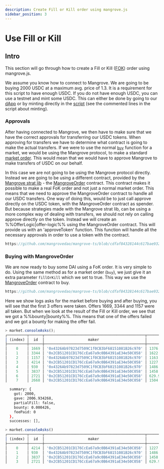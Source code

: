 ```yaml
---
description: Create Fill or Kill order using mangrove.js
sidebar_position: 3
---
```


# Use Fill or Kill

## Intro

This section will go through how to create a Fill or Kill ([FOK](https://www.investopedia.com/terms/f/fok.asp)) order using mangrove.js.

We assume you know how to connect to Mangrove. We are going to be buying 2000 USDC at a maximum avg. price of 1.3. It is a requirement for this script to have enough USDC. If you do not have enough USDC, you can use a testnet and mint some USDC. This can either be done by going to our [dApp](https://testnet.mangrove.exchange/faucet) or by minting directly in the [script](https://github.com/mangrovedao/mangrove-ts/blob/cdfaf84328144c617bae9320fa44dbe77b6aa8cb/packages/mangrove.js/examples/how-tos/fill-or-kill.js) (see the commented lines in the script about minting).

### Approvals

After having connected to Mangrove, we then have to make sure that we have the correct approvals for transferring our USDC tokens. When approving for transfers we have to determine what contract is going to make the actual transfers. If we were to use the normal [`buy`](../technical-references/code/classes/Market#-buy) function for a market, we would be using the Mangrove protocol, to make a standard [market order](../../contracts/technical-references/taking-and-making-offers/taker-order/README.md#market-order). This would mean that we would have to approve Mangrove to make transfers of USDC on our behalf.

In this case we are not going to be using the Mangrove protocol directly. Instead we are going to be using a different contract, provided by the [Mangrove strat lib](../../strat-lib/README.md) - the [MangroveOrder](../../strat-lib/technical-references/code/strategies/MangroveOrder) contract. This contract makes it possible to make a real FoK order and not just a normal market order. This means that we need to approve the MangroveOrder contract to handle all our USDC transfers. One way of doing this, would be to just call approve directly on the USDC token, with the MangroveOrder contract as spender. But because strategies made with the Mangrove strat lib, can be using a more complex way of dealing with transfers, we should not rely on calling approve directly on the token. Instead we will create an %%OfferLogic|offer-logic%% using the MangroveOrder contract. This will provide us with an 'approveToken' function. This function will handle all the necessary approvals in order to use a token with the contract.

```js reference
https://github.com/mangrovedao/mangrove-ts/blob/cdfaf84328144c617bae9320fa44dbe77b6aa8cb/packages/mangrove.js/examples/how-tos/fill-or-kill.js#L27
```

### Buying with MangroveOrder

We are now ready to buy some DAI using a FoK order. It is very simple to do. Using the same method as for a market order (`buy`), we just give it an extra parameter `fillOrKill` which we set to true. This way we use the [MangroveOrder](../../strat-lib/technical-references/code/strategies/MangroveOrder) contract to buy.

```js reference
https://github.com/mangrovedao/mangrove-ts/blob/cdfaf84328144c617bae9320fa44dbe77b6aa8cb/packages/mangrove.js/examples/how-tos/fill-or-kill.js#L29-L35
```

Here we show logs asks for the market before buying and after buying, you will see that the first 3 offers were taken. Offers 1669, 3344 and 1157 were all taken. But when we look at the result of the Fill or Kill order, we see that we got a %%bounty|bounty%%. This means that one of the offers failed and we got a bounty for making the offer fail.

<!-- TODO: add info when we have a decent result, e.g. when the arrays for success and failure aren't empty and the user can actually see what offers failed and what offers succeeded, see this issue https://github.com/mangrovedao/mangrove-ts/issues/862 -->

<!-- TODO: We should have a section where the FoK order fails, do to not being able to complete the order fully. "noPartialFill". After this issue, https://github.com/mangrovedao/mangrove-ts/issues/862, has been fixed, this section can reasonably be added (as we then have better return value). -->

```js title="Asks before Fill or Kill order"
> market.consoleAsks();
┌─────────┬──────┬──────────────────────────────────────────────┬────────────────────┬────────────────────────┐
│ (index) │  id  │                    maker                     │       volume       │         price          │
├─────────┼──────┼──────────────────────────────────────────────┼────────────────────┼────────────────────────┤
│    0    │ 1669 │ '0x4326Ab97823d7509C1f0CB3bF68151081B26c970' │ 1376.6273438550415 │ 1.00346478817687987934 │
│    1    │ 3344 │ '0x2CB51201CD176CcEa67a9c0B64391aE34e50C058' │ 1622.836373407379  │ 1.00346894837019272508 │
│    2    │ 1157 │ '0x4326Ab97823d7509C1f0CB3bF68151081B26c970' │ 1163.3709308116254 │ 1.0034723140155791771  │
│    3    │ 4214 │ '0x2CB51201CD176CcEa67a9c0B64391aE34e50C058' │ 1227.0562038171438 │  1.003482667028260286  │
│    4    │ 930  │ '0x4326Ab97823d7509C1f0CB3bF68151081B26c970' │ 1486.735792592364  │ 1.00348572922872847571 │
│    5    │ 3837 │ '0x2CB51201CD176CcEa67a9c0B64391aE34e50C058' │ 1458.6523528414643 │ 1.00348711133850858816 │
│    6    │ 2721 │ '0x2CB51201CD176CcEa67a9c0B64391aE34e50C058' │ 629.9748527543823  │ 1.00348954285398244855 │
│    7    │ 2668 │ '0x2CB51201CD176CcEa67a9c0B64391aE34e50C058' │ 1504.307740487991  │ 1.00349288205504048327 │
```

```bash title="Result of Fill or Kill order"
  summary: {
    got: 2000,
    gave: 2006.934268,
    partialFill: false,
    bounty: 0.000426,
    feePaid: 0
  },
  successes: [],
```

```js title="Asks after fill or kill order"
> market.consoleAsks()
┌─────────┬──────┬──────────────────────────────────────────────┬────────────────────┬────────────────────────┐
│ (index) │  id  │                    maker                     │       volume       │         price          │
├─────────┼──────┼──────────────────────────────────────────────┼────────────────────┼────────────────────────┤
│    0    │ 4214 │ '0x2CB51201CD176CcEa67a9c0B64391aE34e50C058' │ 1227.0562038171438 │  1.003482667028260286  │
│    1    │ 930  │ '0x4326Ab97823d7509C1f0CB3bF68151081B26c970' │ 1486.735792592364  │ 1.00348572922872847571 │
│    2    │ 3837 │ '0x2CB51201CD176CcEa67a9c0B64391aE34e50C058' │ 1458.6523528414643 │ 1.00348711133850858816 │
│    3    │ 2721 │ '0x2CB51201CD176CcEa67a9c0B64391aE34e50C058' │ 629.9748527543823  │ 1.00348954285398244855 │
```
